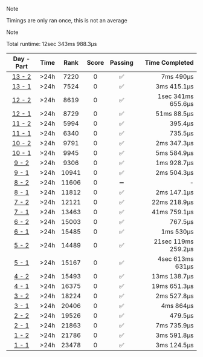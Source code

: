 > [!NOTE]
> Timings are only ran once, this is not an average

> [!NOTE]
> Total runtime: 12sec 343ms 988.3µs

|Day - Part|Time|Rank|Score|Passing|Time Completed|
|:-:|:-:|:-:|:-:|:-:|-:|
|[13 - 2](https://github.com/SWCreeperKing/AdventOfCode/blob/master/AdventOfCode/Solutions/2016/Day13.cs)|&gt;24h|7220|0|✅|7ms 490µs|
|[13 - 1](https://github.com/SWCreeperKing/AdventOfCode/blob/master/AdventOfCode/Solutions/2016/Day13.cs)|&gt;24h|7524|0|✅|3ms 415.1µs|
|[12 - 2](https://github.com/SWCreeperKing/AdventOfCode/blob/master/AdventOfCode/Solutions/2016/Day12.cs)|&gt;24h|8619|0|✅|1sec 341ms 655.6µs|
|[12 - 1](https://github.com/SWCreeperKing/AdventOfCode/blob/master/AdventOfCode/Solutions/2016/Day12.cs)|&gt;24h|8729|0|✅|51ms 88.5µs|
|[11 - 2](https://github.com/SWCreeperKing/AdventOfCode/blob/master/AdventOfCode/Solutions/2016/Day11.cs)|&gt;24h|5994|0|✅|395.4µs|
|[11 - 1](https://github.com/SWCreeperKing/AdventOfCode/blob/master/AdventOfCode/Solutions/2016/Day11.cs)|&gt;24h|6340|0|✅|735.5µs|
|[10 - 2](https://github.com/SWCreeperKing/AdventOfCode/blob/master/AdventOfCode/Solutions/2016/Day10.cs)|&gt;24h|9791|0|✅|2ms 347.3µs|
|[10 - 1](https://github.com/SWCreeperKing/AdventOfCode/blob/master/AdventOfCode/Solutions/2016/Day10.cs)|&gt;24h|9945|0|✅|5ms 584.9µs|
|[9 - 2](https://github.com/SWCreeperKing/AdventOfCode/blob/master/AdventOfCode/Solutions/2016/Day9.cs)|&gt;24h|9306|0|✅|1ms 928.7µs|
|[9 - 1](https://github.com/SWCreeperKing/AdventOfCode/blob/master/AdventOfCode/Solutions/2016/Day9.cs)|&gt;24h|10941|0|✅|2ms 504.3µs|
|[8 - 2](https://github.com/SWCreeperKing/AdventOfCode/blob/master/AdventOfCode/Solutions/2016/Day8.cs)|&gt;24h|11606|0|➖|-|
|[8 - 1](https://github.com/SWCreeperKing/AdventOfCode/blob/master/AdventOfCode/Solutions/2016/Day8.cs)|&gt;24h|11812|0|✅|2ms 147.1µs|
|[7 - 2](https://github.com/SWCreeperKing/AdventOfCode/blob/master/AdventOfCode/Solutions/2016/Day7.cs)|&gt;24h|12121|0|✅|22ms 218.9µs|
|[7 - 1](https://github.com/SWCreeperKing/AdventOfCode/blob/master/AdventOfCode/Solutions/2016/Day7.cs)|&gt;24h|13463|0|✅|41ms 759.1µs|
|[6 - 2](https://github.com/SWCreeperKing/AdventOfCode/blob/master/AdventOfCode/Solutions/2016/Day6.cs)|&gt;24h|15003|0|✅|767.5µs|
|[6 - 1](https://github.com/SWCreeperKing/AdventOfCode/blob/master/AdventOfCode/Solutions/2016/Day6.cs)|&gt;24h|15485|0|✅|1ms 530µs|
|[5 - 2](https://github.com/SWCreeperKing/AdventOfCode/blob/master/AdventOfCode/Solutions/2016/Day5.cs)|&gt;24h|14489|0|✅|21sec 119ms 259.2µs|
|[5 - 1](https://github.com/SWCreeperKing/AdventOfCode/blob/master/AdventOfCode/Solutions/2016/Day5.cs)|&gt;24h|15167|0|✅|4sec 613ms 631µs|
|[4 - 2](https://github.com/SWCreeperKing/AdventOfCode/blob/master/AdventOfCode/Solutions/2016/Day4.cs)|&gt;24h|15493|0|✅|13ms 138.7µs|
|[4 - 1](https://github.com/SWCreeperKing/AdventOfCode/blob/master/AdventOfCode/Solutions/2016/Day4.cs)|&gt;24h|16375|0|✅|19ms 651.3µs|
|[3 - 2](https://github.com/SWCreeperKing/AdventOfCode/blob/master/AdventOfCode/Solutions/2016/Day3.cs)|&gt;24h|18224|0|✅|2ms 527.8µs|
|[3 - 1](https://github.com/SWCreeperKing/AdventOfCode/blob/master/AdventOfCode/Solutions/2016/Day3.cs)|&gt;24h|20406|0|✅|4ms 864µs|
|[2 - 2](https://github.com/SWCreeperKing/AdventOfCode/blob/master/AdventOfCode/Solutions/2016/Day2.cs)|&gt;24h|19526|0|✅|479.5µs|
|[2 - 1](https://github.com/SWCreeperKing/AdventOfCode/blob/master/AdventOfCode/Solutions/2016/Day2.cs)|&gt;24h|21863|0|✅|7ms 735.9µs|
|[1 - 2](https://github.com/SWCreeperKing/AdventOfCode/blob/master/AdventOfCode/Solutions/2016/Day1.cs)|&gt;24h|21786|0|✅|3ms 591.8µs|
|[1 - 1](https://github.com/SWCreeperKing/AdventOfCode/blob/master/AdventOfCode/Solutions/2016/Day1.cs)|&gt;24h|23478|0|✅|3ms 124.5µs|
